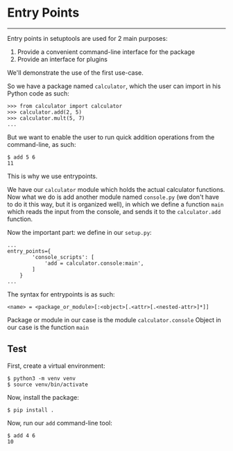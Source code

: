
# Entry Points
---

Entry points in setuptools are used for 2 main purposes:
1. Provide a convenient command-line interface for the package
2. Provide an interface for plugins

We'll demonstrate the use of the first use-case.

So we have a package named `calculator`, which the user can import in his Python code as such:
```
>>> from calculator import calculator
>>> calculator.add(2, 5)
>>> calculator.mult(5, 7)
...
```

But we want to enable the user to run quick addition operations from the command-line, as such:
```
$ add 5 6
11
```

This is why we use entrypoints.

We have our `calculator` module which holds the actual calculator functions.
Now what we do is add another module named `console.py` (we don't have to do it this way, but it is organized well), 
in which we define a function `main` which reads the input from the console, and sends it to the `calculator.add` function.

Now the important part: we define in our `setup.py`:

```
...
entry_points={
        'console_scripts': [
            'add = calculator.console:main',
        ]
    }
...
```

The syntax for entrypoints is as such:
```
<name> = <package_or_module>[:<object>[.<attr>[.<nested-attr>]*]]
```

Package or module in our case is the module `calculator.console`
Object in our case is the function `main`


## Test

First, create a virtual environment:
```
$ python3 -m venv venv
$ source venv/bin/activate
```

Now, install the package:
```
$ pip install .
```

Now, run our `add` command-line tool:
```
$ add 4 6
10
```
